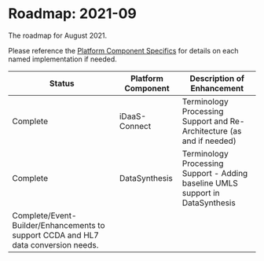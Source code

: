# Roadmap: 2021-09
The roadmap for August 2021.

Please reference the [Platform Component Specifics](../Design/PlatformComponents.md) for details on each named implementation if needed.

| Status | Platform Component   | Description of Enhancement|
|---|---|---|
|Complete|iDaaS-Connect|Terminology Processing Support and Re-Architecture (as and if needed)|
|Complete|DataSynthesis|Terminology Processing Support - Adding baseline UMLS support in DataSynthesis|
|Complete/Event-Builder/Enhancements to support CCDA and HL7 data conversion needs.|
